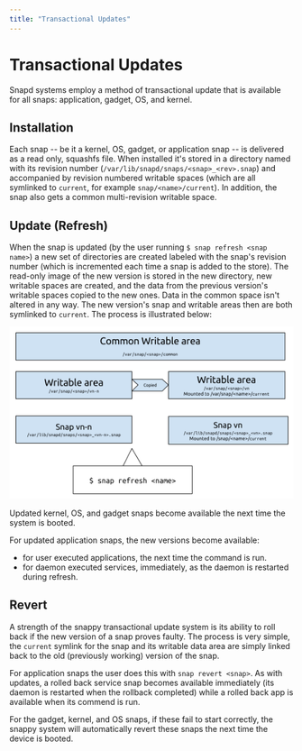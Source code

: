 ```yaml
---
title: "Transactional Updates"
---
```


# Transactional Updates
Snapd systems employ a method of transactional update that is available for all snaps: application, gadget, OS, and kernel.


## Installation
Each snap -- be it a kernel, OS, gadget, or application snap -- is delivered as a read only, squashfs file. When installed it's stored in a directory named with its revision number (`/var/lib/snapd/snaps/<snap>_<rev>.snap`) and accompanied by revision numbered writable spaces (which are all symlinked to `current`, for example `snap/<name>/current`). In addition, the snap also gets a common multi-revision writable space.

## Update (Refresh)
When the snap is updated (by the user running `$ snap refresh <snap name>`) a new set of directories are created labeled with the snap's revision number (which is incremented each time a snap is added to the store). The read-only image of the new version is stored in the new directory, new writable spaces are created, and the data from the previous version's writable spaces copied to the new ones. Data in the common space isn't altered in any way. The new version's snap and writable areas then are both symlinked to `current`. The process is illustrated below:

![The lifecycle of a snap's update](../media/transactional_update.png)

Updated kernel, OS, and gadget snaps become available the next time the system is booted. 

For updated application snaps, the new versions become available:

- for user executed applications, the next time the command is run.
- for daemon executed services, immediately, as the daemon is restarted during refresh. 

## Revert

A strength of the snappy transactional update system is its ability to roll back if the new version of a snap proves faulty. The process is very simple, the `current` symlink for the snap and its writable data area are simply linked back to the old (previously working) version of the snap.

For application snaps the user does this with `snap revert <snap>`. As with updates, a rolled back service snap becomes available immediately (its daemon is restarted when the rollback completed) while a rolled back app is available when its commend is run. 

For the gadget, kernel, and OS snaps, if these fail to start correctly, the snappy system will automatically revert these snaps the next time the device is booted.
